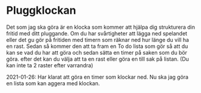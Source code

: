 # Pluggklockan
Det som jag ska göra är en klocka som kommer att hjälpa dig strukturera din fritid med ditt pluggande. 
Om du har svårtigheter att lägga ned spelandet eller det gu gör på fritiden med timern som räknar ned hur länge du vill ha en rast.
Sedan så kommer den att ta fram en To do lista som gör så att du kan se vad du har att göra och sedan sätta en timer på saken som du bör göra.
efter det kan du välja att ta en rast eller göra en till sak på listan. (Du kan inte ta 2 raster efter varrandra)


2021-01-26: Har klarat att göra en timer som klockar ned. Nu ska jag göra en lista som kan aggera med klockan.
